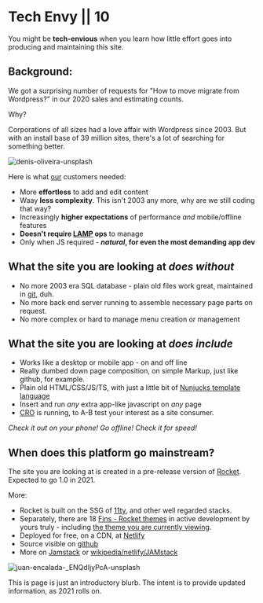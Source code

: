 # Tech Envy || 10

You might be **tech-envious** when you learn how little effort goes into producing and maintaining this site.

## Background:

We got a surprising number of requests for "How to move migrate from Wordpress?" in our 2020 sales and estimating counts.

Why?

Corporations of all sizes had a love affair with Wordpress since 2003. But with an install base of 39 million sites, there's a lot of searching for something better.

<img class="bordered" src="https://storage.googleapis.com/betterology-com.appspot.com/webappwriter/img/denis-oliveira-unsplash.jpg" alt="denis-oliveira-unsplash" />

Here is what [our](https://victorycto.com/) customers needed:

- More **effortless** to add and edit content
- Waay **less complexity**. This isn't 2003 any more, why are we still coding that way?
- Increasingly **higher expectations** of performance _and_ mobile/offline features
- **Doesn't require [LAMP](https://en.wikipedia.org/wiki/LAMP_(software_bundle)) ops** to manage
- Only when JS required - **_natural_, for even the most demanding app dev**

## What the site you are looking at _does without_

- No more 2003 era SQL database - plain old files work great, maintained in [git](http://github.com/), duh.
- No more back end server running to assemble necessary page parts on request.
- No more complex or hard to manage menu creation or management

## What  the site you are looking at _does include_

- Works like a desktop or mobile app - on and off line
- Really dumbed down page composition, on simple Markup, just like github, for example.
- Plain old HTML/CSS/JS/TS, with just a little bit of [Nunjucks template language](https://mozilla.github.io/nunjucks/templating.html)
- Insert and run _any_ extra app-like javascript on _any_  page
- [CRO](https://en.wikipedia.org/wiki/Conversion_rate_optimization) is running, to A-B test your interest as a site consumer.

_Check it out on your phone! Go offline! Check it for speed!_

## When  does this platform go mainstream?

The site you are looking at is created in a pre-release version of [Rocket](https://Rocket.modern-web.dev/). Expected to go 1.0 in 2021.

More:

- Rocket is built on the SSG of [11ty](https://www.11ty.dev/), and other well regarded stacks.
- Separately, there are 18 [Fins - Rocket themes](/fins/) in active development by yours truly - including [the theme you are currently viewing](/fins/thumbnails/#not-five38-theme).
- Deployed for free, on a CDN, at [Netlify](https://www.netlify.com/)
- Source visible on [github](https://github.com/petecarapetyan/webappwriter)
- More on [Jamstack](https://jamstack.org/) or [wikipedia/netlify/JAMstack](https://en.wikipedia.org/wiki/Netlify#Jamstack)

<img class="bordered" src="https://storage.googleapis.com/betterology-com.appspot.com/webappwriter/img/juan-encalada-unsplash.jpg" alt="juan-encalada-_ENQdIjyPcA-unsplash" />

This is page is just an introductory blurb. The intent is to provide updated information, as 2021 rolls on.
